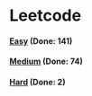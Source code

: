 # Leetcode

<h4><a href="https://github.com/lon-yang/leetcode/blob/master/docs/Easy.md">Easy</a>  (Done: 141)</h4>
<h4><a href="https://github.com/lon-yang/leetcode/blob/master/docs/Medium.md">Medium</a>  (Done: 74)</h4>
<h4><a href="https://github.com/lon-yang/leetcode/blob/master/docs/Hard.md">Hard</a>  (Done: 2)</h4>